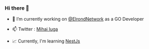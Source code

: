 ### Hi there 👋


- 🔭 I’m currently working on [@ElrondNetwork](https://github.com/ElrondNetwork) as a GO Developer

- 📫 Twitter : [Mihai Iuga](https://twitter.com/mihaiiuga3)

- :chart_with_upwards_trend: Currently, I'm learning [NestJs](https://nestjs.com/)
